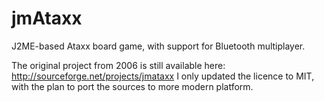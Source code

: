jmAtaxx
=======

J2ME-based Ataxx board game, with support for Bluetooth multiplayer.

The original project from 2006 is still available here: http://sourceforge.net/projects/jmataxx
I only updated the licence to MIT, with the plan to port the sources to more modern platform.
